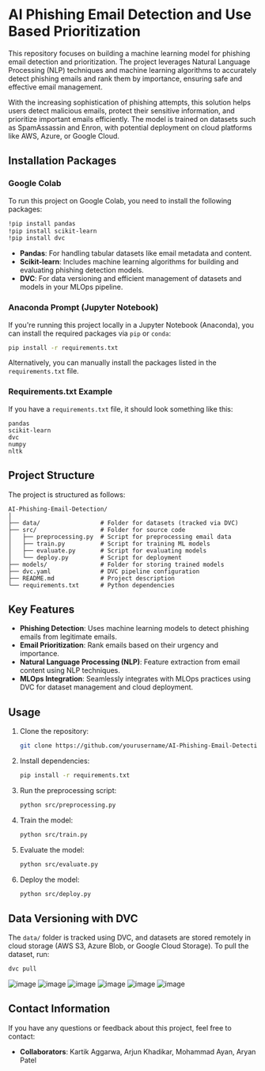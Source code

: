 # AI Phishing Email Detection and Use Based Prioritization 

This repository focuses on building a machine learning model for phishing email detection and prioritization. The project leverages Natural Language Processing (NLP) techniques and machine learning algorithms to accurately detect phishing emails and rank them by importance, ensuring safe and effective email management. 

With the increasing sophistication of phishing attempts, this solution helps users detect malicious emails, protect their sensitive information, and prioritize important emails efficiently. The model is trained on datasets such as SpamAssassin and Enron, with potential deployment on cloud platforms like AWS, Azure, or Google Cloud.

## Installation Packages

### Google Colab
To run this project on Google Colab, you need to install the following packages:
```bash
!pip install pandas
!pip install scikit-learn
!pip install dvc
```

- **Pandas**: For handling tabular datasets like email metadata and content.
- **Scikit-learn**: Includes machine learning algorithms for building and evaluating phishing detection models.
- **DVC**: For data versioning and efficient management of datasets and models in your MLOps pipeline.

### Anaconda Prompt (Jupyter Notebook)
If you're running this project locally in a Jupyter Notebook (Anaconda), you can install the required packages via `pip` or `conda`:
```bash
pip install -r requirements.txt
```
Alternatively, you can manually install the packages listed in the `requirements.txt` file.

### Requirements.txt Example
If you have a `requirements.txt` file, it should look something like this:
```
pandas
scikit-learn
dvc
numpy
nltk
```

## Project Structure

The project is structured as follows:

```
AI-Phishing-Email-Detection/
│
├── data/                 # Folder for datasets (tracked via DVC)
├── src/                  # Folder for source code
│   ├── preprocessing.py  # Script for preprocessing email data
│   ├── train.py          # Script for training ML models
│   ├── evaluate.py       # Script for evaluating models
│   └── deploy.py         # Script for deployment
├── models/               # Folder for storing trained models
├── dvc.yaml              # DVC pipeline configuration
├── README.md             # Project description
└── requirements.txt      # Python dependencies
```

## Key Features
- **Phishing Detection**: Uses machine learning models to detect phishing emails from legitimate emails.
- **Email Prioritization**: Rank emails based on their urgency and importance.
- **Natural Language Processing (NLP)**: Feature extraction from email content using NLP techniques.
- **MLOps Integration**: Seamlessly integrates with MLOps practices using DVC for dataset management and cloud deployment.

## Usage

1. Clone the repository:
   ```bash
   git clone https://github.com/yourusername/AI-Phishing-Email-Detection.git
   ```

2. Install dependencies:
   ```bash
   pip install -r requirements.txt
   ```

3. Run the preprocessing script:
   ```bash
   python src/preprocessing.py
   ```

4. Train the model:
   ```bash
   python src/train.py
   ```

5. Evaluate the model:
   ```bash
   python src/evaluate.py
   ```

6. Deploy the model:
   ```bash
   python src/deploy.py
   ```

## Data Versioning with DVC

The `data/` folder is tracked using DVC, and datasets are stored remotely in cloud storage (AWS S3, Azure Blob, or Google Cloud Storage). To pull the dataset, run:
```bash
dvc pull
```

![image](https://github.com/user-attachments/assets/16e7eb5f-e3be-4e6c-87b8-bc096956ccd0)
![image](https://github.com/user-attachments/assets/00d2a9e2-81fd-487b-af20-ebf963a196a4)
![image](https://github.com/user-attachments/assets/33b17d89-0375-4bed-b1eb-ee21380f6392)
![image](https://github.com/user-attachments/assets/73a3790d-f298-4519-88d3-2b5bf5904f16)
![image](https://github.com/user-attachments/assets/8e9382e8-96ef-4431-8349-e6e5e0e1f8b0)
![image](https://github.com/user-attachments/assets/3ede5f6b-3e61-45e7-a176-2bba83efc052)



## Contact Information
If you have any questions or feedback about this project, feel free to contact:
- **Collaborators**: Kartik Aggarwa, Arjun Khadikar, Mohammad Ayan, Aryan Patel 
